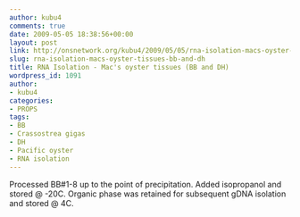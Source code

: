 ```yaml
---
author: kubu4
comments: true
date: 2009-05-05 18:38:56+00:00
layout: post
link: http://onsnetwork.org/kubu4/2009/05/05/rna-isolation-macs-oyster-tissues-bb-and-dh/
slug: rna-isolation-macs-oyster-tissues-bb-and-dh
title: RNA Isolation - Mac's oyster tissues (BB and DH)
wordpress_id: 1091
author:
- kubu4
categories:
- PROPS
tags:
- BB
- Crassostrea gigas
- DH
- Pacific oyster
- RNA isolation
---
```


Processed BB#1-8 up to the point of precipitation. Added isopropanol and stored @ -20C. Organic phase was retained for subsequent gDNA isolation and stored @ 4C.
